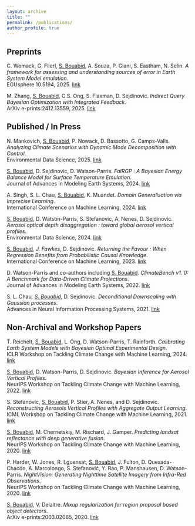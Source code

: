 ```yaml
---
layout: archive
title: ""
permalink: /publications/
author_profile: true
---
```


## Preprints

C. Womack, G. Flierl, <ins>S. Bouabid</ins>, A. Souza, P. Giani, S. Eastham, N. Selin.  _A framework for assessing and understanding sources of error in Earth System Model emulation_. <br> EGUsphere 10.5194, 2025. [link](https://egusphere.copernicus.org/preprints/2025/egusphere-2025-3792/)

M. Zhang, <ins>S. Bouabid</ins>, C.S. Ong, S. Flaxman, D. Sejdinovic. _Indirect Query Bayesian Optimization with Integrated Feedback_. <br> ArXiv e-prints:2412.13559, 2025. [link](https://arxiv.org/abs/2412.13559)



## Published / In Press

N. Mankovich, <ins>S. Bouabid</ins>, P. Nowack, D. Bassotto, G. Camps-Valls. _Analyzing Climate Scenarios with Dynamic Mode Decomposition with Control_. <br> Environmental Data Science, 2025. [link](https://doi.org/10.1017/eds.2025.8)


<ins>S. Bouabid</ins>, D. Sejdinovic, D. Watson-Parris. _FaIRGP : A Bayesian Energy Balance Model for Surface Temperature Emulation_. <br> Journal of Advances in Modeling Earth Systems, 2024. [link](https://agupubs.onlinelibrary.wiley.com/doi/full/10.1029/2023MS003926)


A. Singh, S. L. Chau, <ins>S. Bouabid</ins>, K. Muandet. _Domain Generalisation via Imprecise Learning_. <br> International
Conference on Machine Learning, 2024. [link](https://proceedings.mlr.press/v235/singh24a.html)


<ins>S. Bouabid</ins>, D. Watson-Parris, S. Stefanovic, A. Nenes, D. Sejdinovic. _Aerosol optical depth disaggregation : toward global aerosol vertical profiles_. <br> Environmental Data Science, 2024. [link](https://www.cambridge.org/core/journals/environmental-data-science/article/aerosol-optical-depth-disaggregation-toward-global-aerosol-vertical-profiles/8CCB065837EDC3E2DFA731AA5C73092E)


<ins>S. Bouabid</ins><sup>*</sup>, J. Fawkes<sup>*</sup>, D. Sejdinovic. _Returning the Favour : When Regression Benefits from Probabilistic Causal Knowledge_. <br> International Conference on Machine Learning, 2023. [link](https://proceedings.mlr.press/v202/bouabid23a.html)


D. Watson-Parris and co-authors including <ins>S. Bouabid</ins>. _ClimateBench v1. 0: A Benchmark for Data-Driven Climate Projections_. <br> Journal of Advances in Modeling Earth Systems, 2022. [link](https://agupubs.onlinelibrary.wiley.com/doi/full/10.1029/2021MS002954)


S. L. Chau<sup>*</sup>, <ins>S. Bouabid</ins><sup>*</sup>, D. Sejdinovic. _Deconditional Downscaling with Gaussian processes_. <br> Advances in Neural Information Processing Systems, 2021. [link](https://proceedings.neurips.cc/paper_files/paper/2021/hash/94aef38441efa3380a3bed3faf1f9d5d-Abstract.html)





## Non-Archival and Workshop Papers


T. Reichelt, <ins>S. Bouabid</ins>, L. Ong, D. Watson-Parris, T. Rainforth. _Calibrating Earth System Models with Bayesian Optimal Experimental Design_. <br> ICLR Workshop on Tackling Climate Change with Machine Learning, 2024. [link](https://www.climatechange.ai/papers/iclr2024/74)


<ins>S. Bouabid</ins>, D. Watson-Parris, D. Sejdinovic. _Bayesian Inference for Aerosol Vertical Profiles_. <br> NeurIPS Workshop on Tackling Climate Change with Machine Learning, 2022. [link](https://www.climatechange.ai/papers/neurips2022/4)


S. Stefanovic, <ins>S. Bouabid</ins>, P. Stier, A. Nenes, and D. Sejdinovic. _Reconstructing Aerosols Vertical Profiles with Aggregate Output Learning_. <br> ICML Workshop on Tackling Climate Change with Machine Learning, 2021. [link](https://eartharxiv.org/repository/view/2512/)


<ins>S. Bouabid</ins>, M. Chernetskiy, M. Rischard, J. Gamper. _Predicting landsat reflectance with deep generative fusion_. <br> NeurIPS Workshop on Tackling Climate Change with Machine Learning, 2020. [link](https://www.climatechange.ai/papers/neurips2020/17) 


P. Harder, W. Jones, R. Lguensat, <ins>S. Bouabid</ins>, J. Fulton, D. Quesada-Chacón, A. Marcolongo, S. Stefanović, Y. Rao, P. Manshausen, D. Watson-Parris. _NightVision: Generating Nighttime Satellite Imagery from Infra-Red Observations_. <br>  NeurIPS Workshop on Tackling Climate Change with Machine Learning, 2020. [link](https://www.climatechange.ai/papers/neurips2020/30)


<ins>S. Bouabid</ins>, V. Delaitre. _Mixup regularization for region proposal based object detectors_. <br> ArXiv e-prints:2003.02065, 2020. [link](https://arxiv.org/abs/2003.02065)
